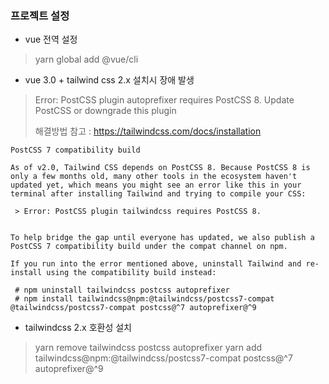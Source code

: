 ### 프로젝트 설정
- vue 전역 설정
 > yarn global add @vue/cli

- vue 3.0 + tailwind css 2.x 설치시 장애 발생
 > Error: PostCSS plugin autoprefixer requires PostCSS 8. Update PostCSS or downgrade this plugin
 >
 > 해결방법 참고 : https://tailwindcss.com/docs/installation 
```
PostCSS 7 compatibility build

As of v2.0, Tailwind CSS depends on PostCSS 8. Because PostCSS 8 is only a few months old, many other tools in the ecosystem haven't updated yet, which means you might see an error like this in your terminal after installing Tailwind and trying to compile your CSS:

 > Error: PostCSS plugin tailwindcss requires PostCSS 8.


To help bridge the gap until everyone has updated, we also publish a PostCSS 7 compatibility build under the compat channel on npm.

If you run into the error mentioned above, uninstall Tailwind and re-install using the compatibility build instead:

 # npm uninstall tailwindcss postcss autoprefixer
 # npm install tailwindcss@npm:@tailwindcss/postcss7-compat @tailwindcss/postcss7-compat postcss@^7 autoprefixer@^9
```

- tailwindcss 2.x 호환성 설치
 > yarn remove tailwindcss postcss autoprefixer
 > yarn add tailwindcss@npm:@tailwindcss/postcss7-compat postcss@^7 autoprefixer@^9
 
 

